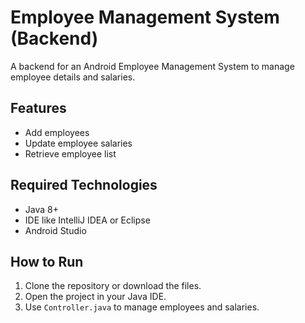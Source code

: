 # Employee Management System (Backend)

A backend for an Android Employee Management System to manage employee details and salaries.

## Features
- Add employees
- Update employee salaries
- Retrieve employee list

## Required Technologies
- Java 8+
- IDE like IntelliJ IDEA or Eclipse
- Android Studio

## How to Run
1. Clone the repository or download the files.
2. Open the project in your Java IDE.
3. Use `Controller.java` to manage employees and salaries.
